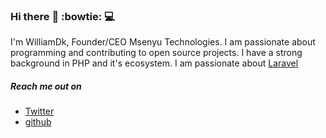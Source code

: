 ### Hi there :rocket: :bowtie: :computer:

I'm WilliamDk, Founder/CEO Msenyu Technologies. I am passionate about programming and contributing to open source projects. I have a strong background in PHP and it's ecosystem. I am passionate about [Laravel](https://www.laravel.com)

##### Reach me out on 
* [Twitter](https://www.twitter.com/WilliamAsaba)
* [github](https//www.github.com/williamug)

